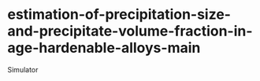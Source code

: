# estimation-of-precipitation-size-and-precipitate-volume-fraction-in-age-hardenable-alloys-main
Simulator
